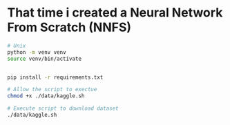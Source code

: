 # That time i created a Neural Network From Scratch (NNFS)

```bash
# Unix
python -m venv venv
source venv/bin/activate


pip install -r requirements.txt

# Allow the script to exectue
chmod +x ./data/kaggle.sh

# Execute script to download dataset
./data/kaggle.sh
```
